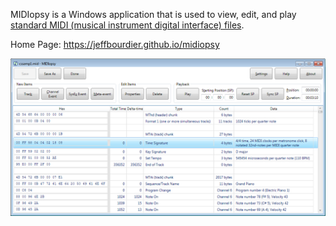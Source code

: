 MIDIopsy is a Windows application that is used to view, edit, and play [standard MIDI (musical instrument digital interface) files](https://www.midi.org/specifications-old/item/standard-midi-files-smf).

Home Page:  https://jeffbourdier.github.io/midiopsy

![screenshot](EditingScreen.png)
